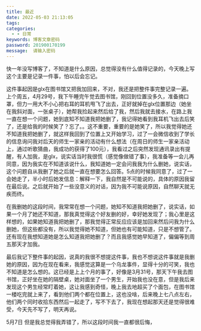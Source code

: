 ```yaml
---
title: 最近
date: 2022-05-03 21:13:05
tags:
categories:
  - - 日常
keywords: 博客文章密码
password: 201900170199
message:  请输入密码
---
```


快一年没写博客了，不知道是什么原因，总觉得没有什么值得记录的，今天晚上写这个主要是记录一件事，怕以后会忘记。

这件事起因是glx在图书馆又把我加回来，不对，我还是把整件事完整记录一遍。上个周五，4月29号，我下午睡完午觉去图书馆，刚回到位置没多久，准备摘口罩，但力一用大不小心把右耳的耳机甩飞了出去，正好就掉在glx位置那边（她坐在我斜对面，一张桌子），她帮我捡起来然后给了我，然后我就去接水，在路上我一直在想一个问题，她到底知不知道我把她删了，我记得她看到我耳机飞出去后笑了，还是给我的时候笑了？忘了。。这不重要，重要的是她笑了，所以我觉得她还不知道我把她删了，就这样我回到了位置上又开始学习，过了一会微信收到了学长的信息询问我对后天的师生一家亲的活动有什么想法（在周日的师生一家亲活动上，通过听歌猜曲，我成功的获得了100元），我看过之后突然发现通讯录出有提醒，有人加我，是glx，说实话当时我很慌（感觉像做错了事），我准备等一会儿再同意，因为我实在不知道该说什么，我知道她一定会问我我为什么删她，说实话，这个问题自从我删了她之后就一直在想要怎么回答。5点的时候我同意了，过了一会她走了，半小时后她发信息：解释一下，我自然是不可能说的，具体的原因我留在最后说。之后就开始了一些没意义的对话，因为我不可能说原因，自然聊天就无疾而终。

在我删她的这段时间，我常常在想一个问题，她知不知道我把她删了，说实话，如果一个月了她还不知道，那我真觉得这个好友删的好，幸好她发现了；我心里是这样想的，如果她知道我把她删了，那我觉得正常反应应该是加回来然后问我为什么删她，但这些都没有，所以我觉得她不知道，但她也有可能知道，只是不想管了。
还有现在我想知道她是怎么知道我把她删了？而且我感觉她早知道了，偏偏等到周五那天才加我。

最后我记下整件事的起因，说真的我很不想提这件事，我也不想说这件事就是我删她的原因，因为在现在看来，我感觉这算是一个乌龙事件，显得十分的可笑，我也不知道是怎么想的。这已经是上上个月的事了，好像是3月31号，那天下午我去图书馆，正好坐在她的隔壁桌，她对面坐了一个男生，开始我也没在意，但是我后来发现这个男生经常盯着她，这让我感到奇怪，晚上我去地超买了个面包，在图书馆一楼吃完就上来了，看到他们两个都在位置上，这也没啥，后来晚上七八点左右，他们两个同时收拾东西然后一起走了，写不下去了，我现在想起那天还是觉得很难受，今天先不写了，明天再说。

5月7日
但是我总觉得我弄错了，所以这段时间我一直都很后悔，





